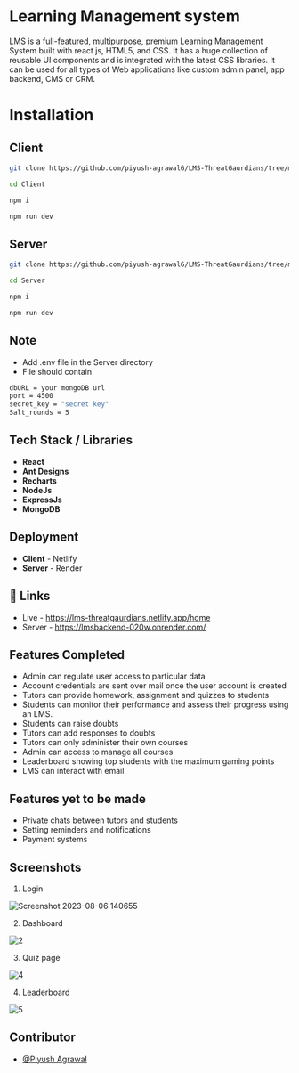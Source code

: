 # Learning Management system

LMS is a full-featured, multipurpose, premium Learning Management System built with react js, HTML5, and CSS. It has a huge collection of reusable UI components and is integrated with the latest CSS libraries. It can be used for all types of Web applications like custom admin panel, app backend, CMS or CRM.

# Installation

## Client
```bash
git clone https://github.com/piyush-agrawal6/LMS-ThreatGaurdians/tree/main/Client
```
```bash
cd Client
```
```bash
npm i
```
```bash
npm run dev
```


## Server
```bash
git clone https://github.com/piyush-agrawal6/LMS-ThreatGaurdians/tree/main/Server
```
```bash
cd Server
```
```bash
npm i
```
```bash
npm run dev
```

## Note
- Add .env file in the Server directory
- File should contain
```bash
dbURL = your mongoDB url
port = 4500
secret_key = "secret key"
Salt_rounds = 5
```

## Tech Stack / Libraries
- **React**
- **Ant Designs**
- **Recharts**
- **NodeJs**
- **ExpressJs**
- **MongoDB**

## Deployment
- **Client**  - Netlify
- **Server**  - Render

## 🔗 Links

- Live - https://lms-threatgaurdians.netlify.app/home
- Server - https://lmsbackend-020w.onrender.com/


## Features Completed

- Admin can regulate user access to particular data
- Account credentials are sent over mail once the user account is created
- Tutors can provide homework, assignment and quizzes to students
- Students can monitor their performance and assess their progress using an LMS.
- Students can raise doubts
- Tutors can add responses to doubts
- Tutors can only administer their own courses
- Admin can access to manage all courses
- Leaderboard showing top students with the maximum gaming points
- LMS can interact with email

## Features yet to be made

- Private chats between tutors and students
- Setting reminders and notifications
- Payment systems

## Screenshots
1. Login

![Screenshot 2023-08-06 140655](https://github.com/piyush-agrawal6/LMS-ThreatGaurdians/assets/100460788/12c9063c-66ab-433a-991a-6faea663b002)

2. Dashboard

![2](https://github.com/piyush-agrawal6/LMS-ThreatGaurdians/assets/100460788/2c62a6ef-9fa5-4001-a616-235390cf717d)

3. Quiz page

![4](https://github.com/piyush-agrawal6/LMS-ThreatGaurdians/assets/100460788/d0fc18a9-8d29-49e7-b2b3-d391aa0814f3)

4. Leaderboard

![5](https://github.com/piyush-agrawal6/LMS-ThreatGaurdians/assets/100460788/3b7c9d2b-2401-4229-992e-78d7d4e12a06)

##  Contributor

- [@Piyush Agrawal](https://github.com/piyush-agrawal6)
